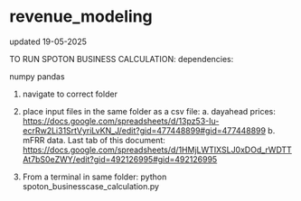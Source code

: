 # revenue_modeling

updated 19-05-2025


TO RUN SPOTON BUSINESS CALCULATION:
dependencies:

numpy
pandas


1. navigate to correct folder
2. place input files in the same folder as a csv file:
 a. dayahead prices:
      https://docs.google.com/spreadsheets/d/13pz53-Iu-ecrRw2Li31SrtVyriLvKN_J/edit?gid=477448899#gid=477448899
   b. mFRR data. Last tab of this document:
       https://docs.google.com/spreadsheets/d/1HMjLWTIXSLJ0xDOd_rWDTTAt7bS0eZWY/edit?gid=492126995#gid=492126995
   
3. From a terminal in same folder:
   python spoton_businesscase_calculation.py
